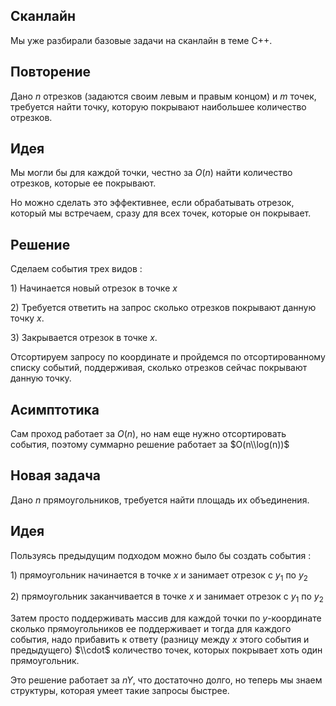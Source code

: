 ## Сканлайн

Мы уже разбирали базовые задачи на сканлайн в теме С++.

## Повторение

Дано $n$ отрезков (задаются своим левым и правым концом) и $m$ точек,
требуется найти точку, которую покрывают наибольшее количество
отрезков.

## Идея

Мы могли бы для каждой точки, честно за $O(n)$ найти количество
отрезков, которые ее покрывают.

Но можно сделать это эффективнее, если обрабатывать отрезок, который мы
встречаем, сразу для всех точек, которые он покрывает.

## Решение

Сделаем события трех видов :

1\) Начинается новый отрезок в точке $x$

2\) Требуется ответить на запрос сколько отрезков покрывают данную точку
$x$.

3\) Закрывается отрезок в точке $x$.

Отсортируем запросу по координате и пройдемся по отсортированному списку
событий, поддерживая, сколько отрезков сейчас покрывают данную точку.

## Асимптотика

Сам проход работает за $O(n)$, но нам еще нужно отсортировать события,
поэтому суммарно решение работает за $O(n\\log(n))$

## Новая задача

Дано $n$ прямоугольников, требуется найти площадь их объединения.

## Идея

Пользуясь предыдущим подходом можно было бы создать события :

1\) прямоугольник начинается в точке $x$ и занимает отрезок с $y_{1}$
по $y_{2}$

2\) прямоугольник заканчивается в точке $x$ и занимает отрезок с
$y_{1}$ по $y_{2}$

Затем просто поддерживать массив для каждой точки по $y$-координате
сколько прямоугольников ее поддерживает и тогда для каждого
события, надо прибавить к ответу (разницу между $x$ этого события
и предыдущего) $\\cdot$ количество точек, которых покрывает хоть один
прямоугольник.

Это решение работает за $nY$, что достаточно долго, но теперь мы знаем
структуры, которая умеет такие запросы быстрее.